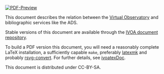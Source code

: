 [![PDF-Preview](https://img.shields.io/badge/Preview-PDF-blue)](../../releases/download/auto-pdf-preview/BibVO-draft.pdf)

This document describes the relation between the [Virtual
Observatory](https://ivoa.net) and bibliographic services like the
ADS.

Stable versions of this document are available through the [IVOA
document repository](http://ivoa.net/documents/).

To build a PDF version this document, you will need a reasonably
complete LaTeX installation, a sufficiently capable `make`, preferably
[latexmk](https://personal.psu.edu/~jcc8/software/latexmk/) and probably
[rsvg-convert](https://wiki.gnome.org/Projects/LibRsvg). For further
details, see [ivoatexDoc](https://ivoa.net/documents/Notes/IVOATex/).

This document is distributed under CC-BY-SA.
